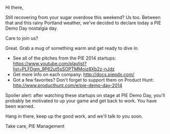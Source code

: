 Hi there,

Still recovering from your sugar overdose this weekend? Us too. Between that and this rainy Portland weather, we've decided to declare today a PIE Demo Day nostalgia day. 

Care to join us?

Great. Grab a mug of something warm and get ready to dive in.

* See all of the pitches from the PIE 2014 startups:
  https://www.youtube.com/playlist?list=PLFDgm_9P62ut5sSOPTMMoiz8Xb2z-nJdz
* Get more info on each company: 
  http://docs.piepdx.com/
* Got a few favorites? Don't forget to support them on Product Hunt: 
  http://www.producthunt.com/e/pie-demo-day-2014

Spoiler alert: after watching these startups on stage at PIE Demo Day, you'll probably be motivated to up your game and get back to work. You have been warned.

Hang in there, keep up the good work, and we'll talk to you soon.

Take care,
PIE Management

